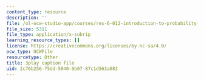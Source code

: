 ```yaml
---
content_type: resource
description: ''
file: /ol-ocw-studio-app/courses/res-6-012-introduction-to-probability-spring-2018/2c76b25675dd50409b0787c1d563a083_zM39sZL9oGE.vtt
file_size: 5311
file_type: application/x-subrip
learning_resource_types: []
license: https://creativecommons.org/licenses/by-nc-sa/4.0/
ocw_type: OCWFile
resourcetype: Other
title: 3play caption file
uid: 2c76b256-75dd-5040-9b07-87c1d563a083
---
```

